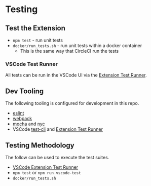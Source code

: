 # Testing

## Test the Extension

* `npm test` - run unit tests
* `docker/run_tests.sh` - run unit tests within a docker container
  * This is the same way that CircleCI run the tests

### VSCode Test Runner

All tests can be run in the VSCode UI via the [Extension Test Runner](https://marketplace.visualstudio.com/items?itemName=ms-vscode.extension-test-runner).

<!--

## Install and Run

This is a smoke test that confirms the packaged extension is functional.  This runs twice - once with the current version of VSCode and once with the insiders version.  If the insiders run fails it indicates we might have a problem with the next release of VSCode.

```
cd dummy-ext
npm run compile
npm run test:install-and-run
```
-->

## Dev Tooling

The following tooling is configured for development in this repo.

* [eslint](https://typescript-eslint.io/)
* [webpack](https://webpack.js.org/)
* [mocha](https://mochajs.org/) and [nyc](https://github.com/istanbuljs/nyc)
* VSCode [test-cli](https://github.com/microsoft/vscode-test-cli) and [Extension Test Runner](https://github.com/microsoft/vscode-extension-test-runner)

<!--
## Commands that should always pass
docker/docker-build.sh
docker/run_tests.sh
docker/run_tests.sh -i
docker/run_tests.sh -d
docker/run_tests.sh -o 12.2
docker/run_tests.sh -o 12.2 -i
docker/run_tests.sh -o 12.2 -d
docker/run_tests.sh -P
-->

## Testing Methodology

The follow can be used to execute the test suites.

* [VSCode Extension Test Runner](https://github.com/istanbuljs/nyc)
* `npm test` or `npm run vscode-test`
* `docker/run_tests.sh`

<!--

```bash
tsc -p test/tsconfig.json
```

>
